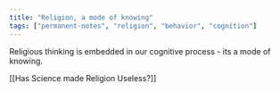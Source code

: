 ```yaml
---
title: "Religion, a mode of knowing"
tags: ["permanent-notes", "religion", "behavior", "cognition"]
---
```


Religious thinking is embedded in our cognitive process - its a mode of knowing.

[[Has Science made Religion Useless?]]